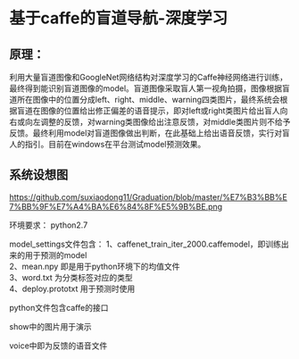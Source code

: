 # 基于caffe的盲道导航-深度学习

## 原理： 
利用大量盲道图像和GoogleNet网络结构对深度学习的Caffe神经网络进行训练，最终得到能识别盲道图像的model。盲道图像采取盲人第一视角拍摄，图像根据盲道所在图像中的位置分成left、right、middle、warning四类图片，最终系统会根据盲道在图像的位置给出修正偏差的语音提示，即对left或right类图片给出盲人向右或向左调整的反馈，对warning类图像给出注意反馈，对middle类图片则不给予反馈。最终利用model对盲道图像做出判断，在此基础上给出语音反馈，实行对盲人的指引。目前在windows在平台测试model预测效果。
  
## 系统设想图  
https://github.com/suxiaodong11/Graduation/blob/master/%E7%B3%BB%E7%BB%9F%E7%A4%BA%E6%84%8F%E5%9B%BE.png

环境要求：
python2.7

model_settings文件包含： 
1、caffenet_train_iter_2000.caffemodel，即训练出来的用于预测的model  
2、mean.npy 即是用于python环境下的均值文件  
3、word.txt 为分类标签对应的类型   
4、deploy.prototxt  用于预测时使用

python文件包含caffe的接口

show中的图片用于演示

voice中即为反馈的语音文件

